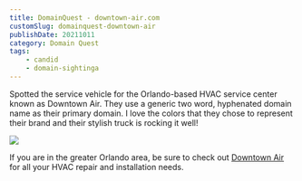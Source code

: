 ```yaml
---
title: DomainQuest - downtown-air.com
customSlug: domainquest-downtown-air
publishDate: 20211011
category: Domain Quest
tags:
    - candid
    - domain-sightinga
---
```


Spotted the service vehicle for the Orlando-based HVAC service center known as Downtown Air. They use a generic two word, hyphenated domain name as their primary domain. I love the colors that they chose to represent their brand and their stylish truck is rocking it well!

![](/assets/downtown-air.jpeg)

If you are in the greater Orlando area, be sure to check out [Downtown Air](https://downtown-air.com/) for all your HVAC repair and installation needs.
